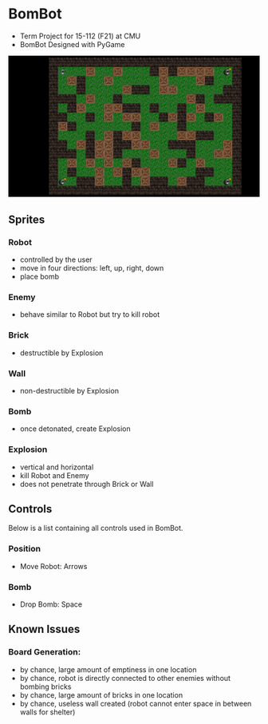 # BomBot

- Term Project for 15-112 (F21) at CMU
- BomBot Designed with PyGame

![Preview](./asset/image/preview.png)

## Sprites

### Robot

- controlled by the user
- move in four directions: left, up, right, down
- place bomb

### Enemy

- behave similar to Robot but try to kill robot

### Brick

- destructible by Explosion

### Wall

- non-destructible by Explosion

### Bomb

- once detonated, create Explosion

### Explosion

- vertical and horizontal
- kill Robot and Enemy
- does not penetrate through Brick or Wall

## Controls

Below is a list containing all controls used in BomBot.

### Position

- Move Robot: Arrows

### Bomb

- Drop Bomb: Space

## Known Issues

### Board Generation:
  - by chance, large amount of emptiness in one location
  - by chance, robot is directly connected to other enemies without bombing bricks
  - by chance, large amount of bricks in one location
  - by chance, useless wall created (robot cannot enter space in between walls for shelter)



